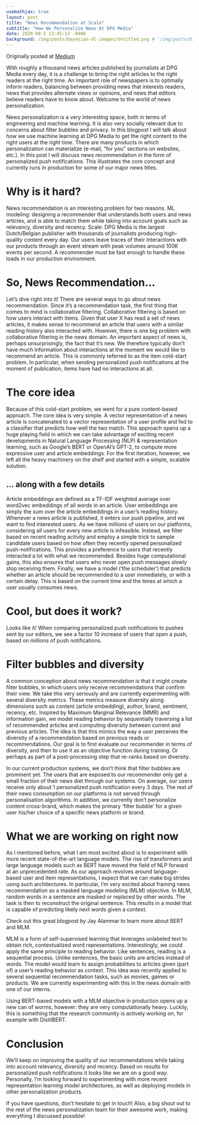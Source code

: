 ```yaml
---
usemathjax: true
layout: post
title: "News Recommendation at Scale"
subtitle: "How We Personalize News At DPG Media"
date: 2020-08-5 23:45:13 -0400
background: /img/posts/bayesian-dl-images/Untitled.png # '/img/posts/01.jpg'
---
```



Originally posted at [Medium](https://dpgmedia-engineering.medium.com/news-recommendation-at-scale-2ce03bbc4692)

With roughly a thousand news articles published by journalists at DPG Media every day, it is a challenge to bring the right articles to the right readers at the right time. An important role of newspapers is to optimally inform readers, balancing between providing news that interests readers, news that provides alternate views or opinions, and news that editors believe readers have to know about. Welcome to the world of news personalization.

News personalization is a very interesting space, both in terms of engineering and machine learning. It is also very socially relevant due to concerns about filter bubbles and privacy. In this blogpost I will talk about how we use machine learning at DPG Media to get the right content to the right users at the right time. There are many products in which personalization can materialize (e-mail, “for you” sections on websites, etc.). In this post I will discuss news recommendation in the form of personalized push notifications. This illustrates the core concept and currently runs in  production for some of our major news titles.

# Why is it hard?
News recommendation is an interesting problem for two reasons.
ML modeling: designing a recommender that understands both users and news articles, and is able to match them while taking into account goals such as relevancy, diversity and recency.
Scale: DPG Media is the largest Dutch/Belgian publisher with thousands of journalists producing high-quality content every day. Our users leave traces of their interactions with our products through an event stream with peak volumes around 100K events per second. A recommender must be fast enough to handle these loads in our production environment.

# So, News Recommendation...
Let’s dive right into it! There are several ways to go about news recommendation. Since it’s a recommendation task, the first thing that comes to mind is collaborative filtering. Collaborative filtering is based on how users interact with items. Given that user X has read a set of news articles, it makes sense to recommend an article that users with a similar reading history also interacted with. However, there is one big problem with collaborative filtering in the news domain. An important aspect of news is, perhaps unsurprisingly, the fact that it’s new. We therefore typically don’t have much information about interactions at the moment we would like to recommend an article. This is commonly referred to as the item cold-start problem. In particular, when sending personalized push notifications at the moment of publication, items have had no interactions at all.

# The core idea
Because of this cold-start problem, we went for a pure content-based approach. The core idea is very simple. A vector representation of a news article is concatenated to a vector representation of a user profile and fed to a classifier that predicts how well the two match. This approach opens up a huge playing field in which we can take advantage of exciting recent developments in Natural Language Processing (NLP) & representation learning, such as Google’s BERT or OpenAI’s GPT-2, to compute more expressive user and article embeddings. For the first iteration, however, we left all the heavy machinery on the shelf and started with a simple, scalable solution.

## … along with a few details
Article embeddings are defined as a TF-IDF weighted average over word2vec embeddings of all words in an article. User embeddings are simply the sum over the article embeddings in a user’s reading history. Whenever a news article is published, it enters our push pipeline, and we want to find interested users. As we have millions of users on our platforms, considering all users for every new article is infeasible. Instead, we filter based on recent reading activity and employ a simple trick to sample candidate users based on how often they recently opened personalized push-notifications. This provides a preference to users that recently interacted a lot with what we recommended. Besides huge computational gains, this also ensures that users who never open push messages slowly stop receiving them. Finally, we have a model (‘the scheduler’) that predicts whether an article should be recommended to a user immediately, or with a certain delay. This is based on the current time and the times at which a user usually consumes news.

# Cool, but does it work?
Looks like it! When comparing personalized push notifications to pushes sent by our editors, we see a factor 10 increase of users that open a push, based on millions of push notifications.

# Filter bubbles and diversity
A common conception about news recommendation is that it might create filter bubbles, in which users only receive recommendations that confirm their view. We take this very seriously and are currently experimenting with several diversity metrics. These metrics measure diversity along dimensions such as content (article embedding), author, brand, sentiment, recency, etc. Inspired by Maximum Marginal Relevance (MMR) and information gain, we model reading behavior by sequentially traversing a list of recommended articles and computing diversity between current and previous articles. The idea is that this mimics the way a user perceives the diversity of a recommendation based on previous reads or recommendations. Our goal is to first evaluate our recommender in terms of diversity, and then to use it as an objective function during training. Or perhaps as part of a post-processing step that re-ranks based on diversity.

In our current production systems, we don’t think that filter bubbles are prominent yet. The users that are exposed to our recommender only get a small fraction of their news diet through our systems. On average, our users receive only about 1 personalized push notification every 3 days. The rest of their news consumption on our platforms is not served through personalisation algorithms. In addition, we currently don’t personalize content cross-brand, which makes the primary ‘filter bubble’ for a given user his/her choice of a specific news platform or brand.

# What we are working on right now

As I mentioned before, what I am most excited about is to experiment with more recent state-of-the-art language models. The rise of transformers and large language models such as BERT have moved the field of NLP forward at an unprecedented rate. As our approach revolves around language-based user and item representations, I expect that we can make big strides using such architectures. In particular, I’m very excited about framing news recommendation as a masked language modeling (MLM) objective. In MLM, random words in a sentence are masked or replaced by other words. The task is then to reconstruct the original sentence. This results in a model that is capable of predicting likely next words given a context.

Check out this great blogpost by Jay Alammar to learn more about BERT and MLM.

MLM is a form of self-supervised learning that leverages unlabeled text to obtain rich, contextualized word representations. Interestingly, we could apply the same principle to reading behavior. Like sentences, reading is a sequential process. Unlike sentences, the basic units are articles instead of words. The model would learn to assign probabilities to articles given (part of) a user’s reading behavior as context. This idea was recently applied to several sequential recommendation tasks, such as movies, games or products. We are currently experimenting with this in the news domain with one of our interns.

Using BERT-based models with a MLM objective in production opens up a new can of worms, however: they are very computationally heavy. Luckily, this is something that the research community is actively working on, for example with DistilBERT.

# Conclusion
We’ll keep on improving the quality of our recommendations while taking into account relevancy, diversity and recency. Based on results for personalized push notifications it looks like we are on a good way. Personally, I’m looking forward to experimenting with more recent representation learning model architectures, as well as deploying models in other personalization products.

If you have questions, don’t hesitate to get in touch! Also, a big shout out to the rest of the news personalization team for their awesome work, making everything I discussed possible!
